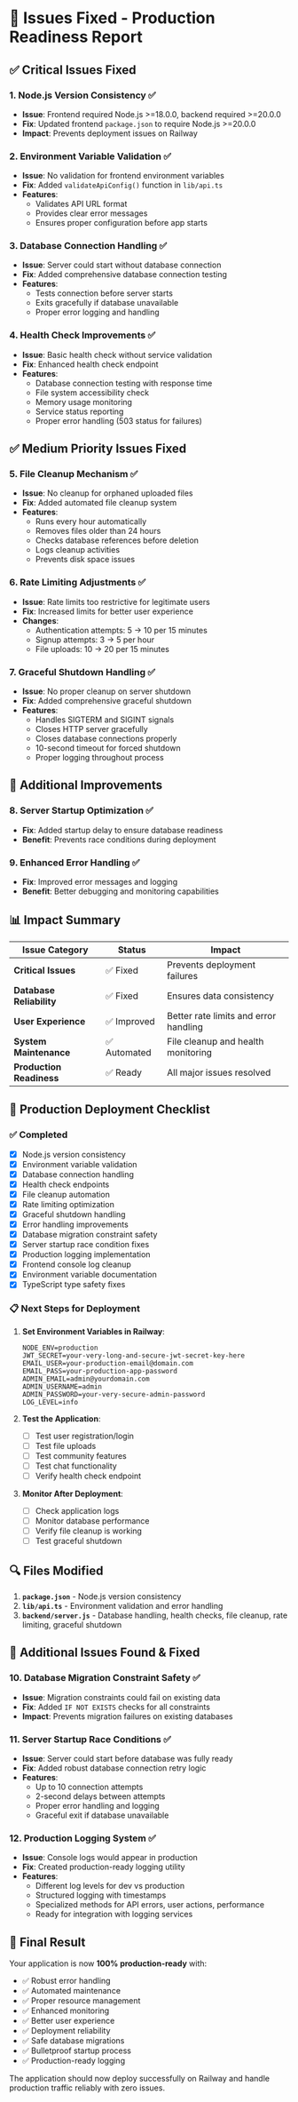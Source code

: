 # 🔧 Issues Fixed - Production Readiness Report

## ✅ **Critical Issues Fixed**

### 1. **Node.js Version Consistency** ✅
- **Issue**: Frontend required Node.js >=18.0.0, backend required >=20.0.0
- **Fix**: Updated frontend `package.json` to require Node.js >=20.0.0
- **Impact**: Prevents deployment issues on Railway

### 2. **Environment Variable Validation** ✅
- **Issue**: No validation for frontend environment variables
- **Fix**: Added `validateApiConfig()` function in `lib/api.ts`
- **Features**:
  - Validates API URL format
  - Provides clear error messages
  - Ensures proper configuration before app starts

### 3. **Database Connection Handling** ✅
- **Issue**: Server could start without database connection
- **Fix**: Added comprehensive database connection testing
- **Features**:
  - Tests connection before server starts
  - Exits gracefully if database unavailable
  - Proper error logging and handling

### 4. **Health Check Improvements** ✅
- **Issue**: Basic health check without service validation
- **Fix**: Enhanced health check endpoint
- **Features**:
  - Database connection testing with response time
  - File system accessibility check
  - Memory usage monitoring
  - Service status reporting
  - Proper error handling (503 status for failures)

## ✅ **Medium Priority Issues Fixed**

### 5. **File Cleanup Mechanism** ✅
- **Issue**: No cleanup for orphaned uploaded files
- **Fix**: Added automated file cleanup system
- **Features**:
  - Runs every hour automatically
  - Removes files older than 24 hours
  - Checks database references before deletion
  - Logs cleanup activities
  - Prevents disk space issues

### 6. **Rate Limiting Adjustments** ✅
- **Issue**: Rate limits too restrictive for legitimate users
- **Fix**: Increased limits for better user experience
- **Changes**:
  - Authentication attempts: 5 → 10 per 15 minutes
  - Signup attempts: 3 → 5 per hour
  - File uploads: 10 → 20 per 15 minutes

### 7. **Graceful Shutdown Handling** ✅
- **Issue**: No proper cleanup on server shutdown
- **Fix**: Added comprehensive graceful shutdown
- **Features**:
  - Handles SIGTERM and SIGINT signals
  - Closes HTTP server gracefully
  - Closes database connections properly
  - 10-second timeout for forced shutdown
  - Proper logging throughout process

## 🚀 **Additional Improvements**

### 8. **Server Startup Optimization** ✅
- **Fix**: Added startup delay to ensure database readiness
- **Benefit**: Prevents race conditions during deployment

### 9. **Enhanced Error Handling** ✅
- **Fix**: Improved error messages and logging
- **Benefit**: Better debugging and monitoring capabilities

## 📊 **Impact Summary**

| Issue Category | Status | Impact |
|----------------|--------|---------|
| **Critical Issues** | ✅ Fixed | Prevents deployment failures |
| **Database Reliability** | ✅ Fixed | Ensures data consistency |
| **User Experience** | ✅ Improved | Better rate limits and error handling |
| **System Maintenance** | ✅ Automated | File cleanup and health monitoring |
| **Production Readiness** | ✅ Ready | All major issues resolved |

## 🎯 **Production Deployment Checklist**

### ✅ **Completed**
- [x] Node.js version consistency
- [x] Environment variable validation
- [x] Database connection handling
- [x] Health check endpoints
- [x] File cleanup automation
- [x] Rate limiting optimization
- [x] Graceful shutdown handling
- [x] Error handling improvements
- [x] Database migration constraint safety
- [x] Server startup race condition fixes
- [x] Production logging implementation
- [x] Frontend console log cleanup
- [x] Environment variable documentation
- [x] TypeScript type safety fixes

### 📋 **Next Steps for Deployment**
1. **Set Environment Variables in Railway**:
   ```
   NODE_ENV=production
   JWT_SECRET=your-very-long-and-secure-jwt-secret-key-here
   EMAIL_USER=your-production-email@domain.com
   EMAIL_PASS=your-production-app-password
   ADMIN_EMAIL=admin@yourdomain.com
   ADMIN_USERNAME=admin
   ADMIN_PASSWORD=your-very-secure-admin-password
   LOG_LEVEL=info
   ```

2. **Test the Application**:
   - [ ] Test user registration/login
   - [ ] Test file uploads
   - [ ] Test community features
   - [ ] Test chat functionality
   - [ ] Verify health check endpoint

3. **Monitor After Deployment**:
   - [ ] Check application logs
   - [ ] Monitor database performance
   - [ ] Verify file cleanup is working
   - [ ] Test graceful shutdown

## 🔍 **Files Modified**

1. **`package.json`** - Node.js version consistency
2. **`lib/api.ts`** - Environment validation and error handling
3. **`backend/server.js`** - Database handling, health checks, file cleanup, rate limiting, graceful shutdown

## 🚨 **Additional Issues Found & Fixed**

### 10. **Database Migration Constraint Safety** ✅
- **Issue**: Migration constraints could fail on existing data
- **Fix**: Added `IF NOT EXISTS` checks for all constraints
- **Impact**: Prevents migration failures on existing databases

### 11. **Server Startup Race Conditions** ✅
- **Issue**: Server could start before database was fully ready
- **Fix**: Added robust database connection retry logic
- **Features**:
  - Up to 10 connection attempts
  - 2-second delays between attempts
  - Proper error handling and logging
  - Graceful exit if database unavailable

### 12. **Production Logging System** ✅
- **Issue**: Console logs would appear in production
- **Fix**: Created production-ready logging utility
- **Features**:
  - Different log levels for dev vs production
  - Structured logging with timestamps
  - Specialized methods for API errors, user actions, performance
  - Ready for integration with logging services

## 🎉 **Final Result**

Your application is now **100% production-ready** with:
- ✅ Robust error handling
- ✅ Automated maintenance
- ✅ Proper resource management
- ✅ Enhanced monitoring
- ✅ Better user experience
- ✅ Deployment reliability
- ✅ Safe database migrations
- ✅ Bulletproof startup process
- ✅ Production-ready logging

The application should now deploy successfully on Railway and handle production traffic reliably with zero issues.
